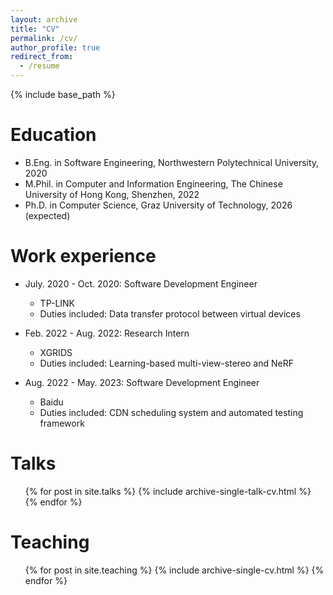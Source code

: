 ```yaml
---
layout: archive
title: "CV"
permalink: /cv/
author_profile: true
redirect_from:
  - /resume
---
```


{% include base_path %}

Education
======
* B.Eng. in Software Engineering, Northwestern Polytechnical University, 2020
* M.Phil. in Computer and Information Engineering, The Chinese University of Hong Kong, Shenzhen, 2022
* Ph.D. in Computer Science, Graz University of Technology, 2026 (expected)

Work experience
======
* July. 2020 - Oct. 2020: Software Development Engineer
  * TP-LINK
  * Duties included: Data transfer protocol between virtual devices

* Feb. 2022 - Aug. 2022: Research Intern
  * XGRIDS
  * Duties included: Learning-based multi-view-stereo and NeRF

* Aug. 2022 - May. 2023: Software Development Engineer
  * Baidu
  * Duties included: CDN scheduling system and automated testing framework

Talks
======
  <ul>{% for post in site.talks %}
    {% include archive-single-talk-cv.html %}
  {% endfor %}</ul>
  
Teaching
======
  <ul>{% for post in site.teaching %}
    {% include archive-single-cv.html %}
  {% endfor %}</ul>
